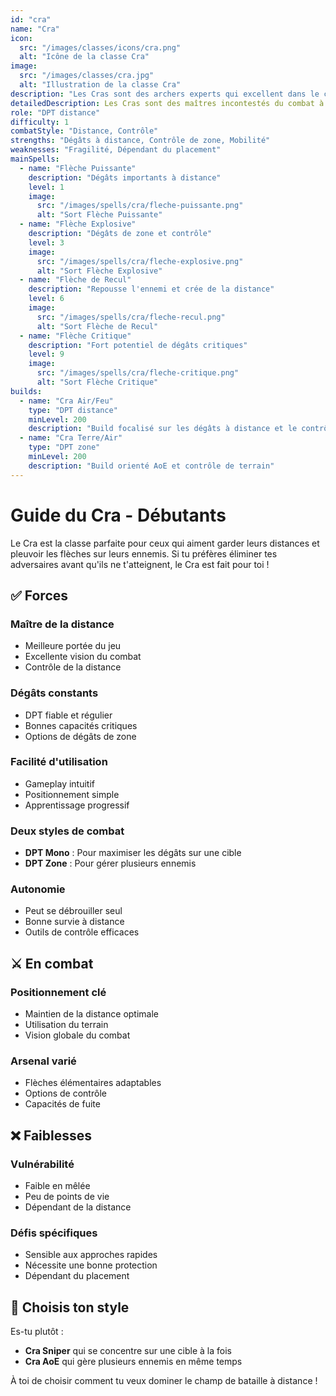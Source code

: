 ```yaml
---
id: "cra"
name: "Cra"
icon:
  src: "/images/classes/icons/cra.png"
  alt: "Icône de la classe Cra"
image:
  src: "/images/classes/cra.jpg"
  alt: "Illustration de la classe Cra"
description: "Les Cras sont des archers experts qui excellent dans le combat à distance. Ils utilisent leurs flèches pour infliger des dégâts, entraver les ennemis et contrôler le champ de bataille."
detailedDescription: Les Cras sont des maîtres incontestés du combat à distance. Leur précision légendaire et leur capacité à contrôler le champ de bataille en font des alliés redoutables. Grâce à leur arsenal de flèches aux effets variés, ils peuvent aussi bien infliger des dégâts considérables que ralentir ou repousser leurs adversaires.
role: "DPT distance"
difficulty: 1
combatStyle: "Distance, Contrôle"
strengths: "Dégâts à distance, Contrôle de zone, Mobilité"
weaknesses: "Fragilité, Dépendant du placement"
mainSpells:
  - name: "Flèche Puissante"
    description: "Dégâts importants à distance"
    level: 1
    image:
      src: "/images/spells/cra/fleche-puissante.png"
      alt: "Sort Flèche Puissante"
  - name: "Flèche Explosive"
    description: "Dégâts de zone et contrôle"
    level: 3
    image:
      src: "/images/spells/cra/fleche-explosive.png"
      alt: "Sort Flèche Explosive"
  - name: "Flèche de Recul"
    description: "Repousse l'ennemi et crée de la distance"
    level: 6
    image:
      src: "/images/spells/cra/fleche-recul.png"
      alt: "Sort Flèche de Recul"
  - name: "Flèche Critique"
    description: "Fort potentiel de dégâts critiques"
    level: 9
    image:
      src: "/images/spells/cra/fleche-critique.png"
      alt: "Sort Flèche Critique"
builds:
  - name: "Cra Air/Feu"
    type: "DPT distance"
    minLevel: 200
    description: "Build focalisé sur les dégâts à distance et le contrôle de zone"
  - name: "Cra Terre/Air"
    type: "DPT zone"
    minLevel: 200
    description: "Build orienté AoE et contrôle de terrain"
---
```


# Guide du Cra - Débutants

Le Cra est la classe parfaite pour ceux qui aiment garder leurs distances et pleuvoir les flèches sur leurs ennemis. Si tu préfères éliminer tes adversaires avant qu'ils ne t'atteignent, le Cra est fait pour toi !

## ✅ Forces

### Maître de la distance
- Meilleure portée du jeu
- Excellente vision du combat
- Contrôle de la distance

### Dégâts constants
- DPT fiable et régulier
- Bonnes capacités critiques
- Options de dégâts de zone

### Facilité d'utilisation
- Gameplay intuitif
- Positionnement simple
- Apprentissage progressif

### Deux styles de combat
- **DPT Mono** : Pour maximiser les dégâts sur une cible
- **DPT Zone** : Pour gérer plusieurs ennemis

### Autonomie
- Peut se débrouiller seul
- Bonne survie à distance
- Outils de contrôle efficaces

## ⚔️ En combat

### Positionnement clé
- Maintien de la distance optimale
- Utilisation du terrain
- Vision globale du combat

### Arsenal varié
- Flèches élémentaires adaptables
- Options de contrôle
- Capacités de fuite

## ❌ Faiblesses

### Vulnérabilité
- Faible en mêlée
- Peu de points de vie
- Dépendant de la distance

### Défis spécifiques
- Sensible aux approches rapides
- Nécessite une bonne protection
- Dépendant du placement

## 🤔 Choisis ton style

Es-tu plutôt :
- **Cra Sniper** qui se concentre sur une cible à la fois
- **Cra AoE** qui gère plusieurs ennemis en même temps

À toi de choisir comment tu veux dominer le champ de bataille à distance ! 